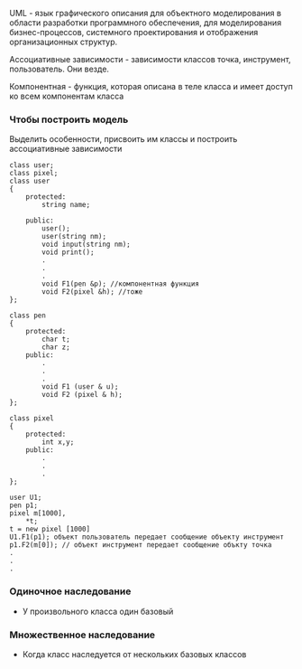 UML - язык графического описания для объектного моделирования в области разработки программного обеспечения, для моделирования бизнес-процессов, системного проектирования и отображения организационных структур. 

Ассоциативные зависимости - зависимости классов точка, инструмент, пользователь. Они везде. 

Компонентная - функция, которая описана в теле класса и имеет доступ ко всем компонентам класса

### Чтобы построить модель
Выделить особенности, присвоить им классы и построить ассоциативные зависимости

````С++
class user;
class pixel;
class user
{
	protected:
		string name;
	
	public:
		user();
		user(string nm);
		void input(string nm);
		void print();
		.
		.
		.
		void F1(pen &p); //компонентная функция
		void F2(pixel &h); //тоже 
};

class pen
{
	protected: 
		char t;
		char z;
	public:
		.
		.
		.
		void F1 (user & u);
		void F2 (pixel & h);
};

class pixel
{
	protected:
		int x,y;
	public:
		.
		.
		.	
};
````

````С++
user U1;
pen p1;
pixel m[1000],
	*t;
t = new pixel [1000]
U1.F1(p1); объект пользователь передает сообщение объекту инструмент  
p1.F2(m[0]); // объект инструмент передает сообщение объкту точка
.
.
.
````

### Одиночное наследование
- У произвольного класса один базовый

### Множественное наследование
- Когда класс наследуется от нескольких базовых классов